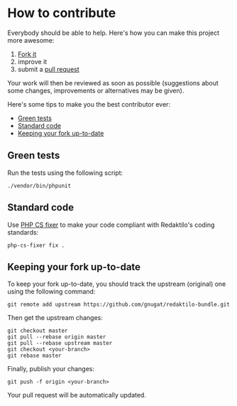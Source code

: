# How to contribute

Everybody should be able to help. Here's how you can make this project more
awesome:

1. [Fork it](https://github.com/gnugat/redaktilo-bundle/fork_select)
2. improve it
3. submit a [pull request](https://help.github.com/articles/creating-a-pull-request)

Your work will then be reviewed as soon as possible (suggestions about some
changes, improvements or alternatives may be given).

Here's some tips to make you the best contributor ever:

* [Green tests](#green-tests)
* [Standard code](#standard-code)
* [Keeping your fork up-to-date](#keeping-your-fork-up-to-date)

## Green tests

Run the tests using the following script:

    ./vendor/bin/phpunit

## Standard code

Use [PHP CS fixer](http://cs.sensiolabs.org/) to make your code compliant with
Redaktilo's coding standards:

    php-cs-fixer fix .

## Keeping your fork up-to-date

To keep your fork up-to-date, you should track the upstream (original) one
using the following command:

    git remote add upstream https://github.com/gnugat/redaktilo-bundle.git

Then get the upstream changes:

    git checkout master
    git pull --rebase origin master
    git pull --rebase upstream master
    git checkout <your-branch>
    git rebase master

Finally, publish your changes:

    git push -f origin <your-branch>

Your pull request will be automatically updated.
